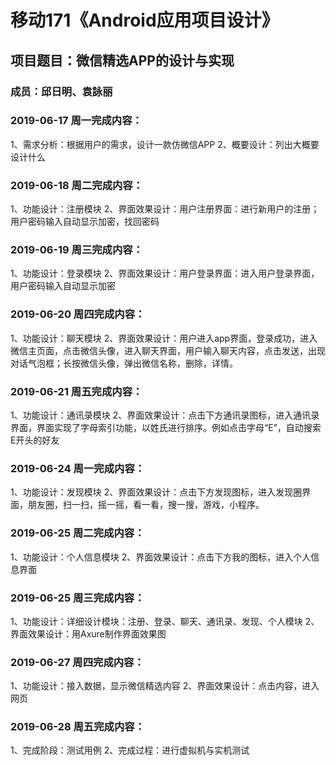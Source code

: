 # 移动171《Android应用项目设计》
## 项目题目：微信精选APP的设计与实现
### 成员：邱日明、袁詠丽

### 2019-06-17 周一完成内容：
1、需求分析：根据用户的需求，设计一款仿微信APP
2、概要设计：列出大概要设计什么


### 2019-06-18 周二完成内容：
1、功能设计：注册模块
2、界面效果设计：用户注册界面：进行新用户的注册；用户密码输入自动显示加密，找回密码


### 2019-06-19 周三完成内容：
1、功能设计：登录模块
2、界面效果设计：用户登录界面：进入用户登录界面，用户密码输入自动显示加密


### 2019-06-20 周四完成内容：
1、功能设计：聊天模块
2、界面效果设计：用户进入app界面，登录成功，进入微信主页面，点击微信头像，进入聊天界面，用户输入聊天内容，点击发送，出现对话气泡框；长按微信头像，弹出微信名称，删除，详情。 


### 2019-06-21 周五完成内容：
1、功能设计：通讯录模块
2、界面效果设计：点击下方通讯录图标，进入通讯录界面，界面实现了字母索引功能，以姓氏进行排序。例如点击字母“E”，自动搜索E开头的好友

### 2019-06-24 周一完成内容：
1、功能设计：发现模块
2、界面效果设计：点击下方发现图标，进入发现圈界面，朋友圈，扫一扫，摇一摇，看一看，搜一搜，游戏，小程序。


### 2019-06-25 周二完成内容：
1、功能设计：个人信息模块
2、界面效果设计：点击下方我的图标，进入个人信息界面


### 2019-06-25 周三完成内容：
1、功能设计：详细设计模块：注册、登录、聊天、通讯录、发现、个人模块
2、界面效果设计：用Axure制作界面效果图


### 2019-06-27 周四完成内容：
1、功能设计：接入数据，显示微信精选内容
2、界面效果设计：点击内容，进入网页


### 2019-06-28 周五完成内容：
1、完成阶段：测试用例
2、完成过程：进行虚拟机与实机测试
